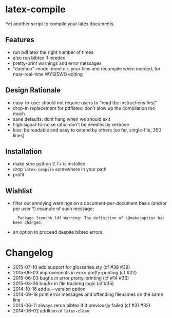 latex-compile
=============

Yet another script to compile your latex documents.


## Features

- run pdflatex the right number of times
- also run bibtex if needed
- pretty-print warnings and error messages
- "daemon"-mode: monitors your files and recompile when needed, for near-real-time WYSISWG editing

## Design Rationale

- easy-to-use: should not require users to "read the instructions first"
- drop-in replacement for pdflatex: don't slow up the compilation too much
- sane defaults: dont hang when we should exit
- high signal-to-noise ratio: don't be needlessly verbose
- kiss: be readable and easy to extend by others (so far, single-file, 350 lines)

## Installation

- make sure python 2.7+ is installed
- drop `latex-compile` somewhere in your path
- profit

## Wishlist

- filter out annoying warnings on a document-per-document basis
  (and/or per user ?) 
  example of such message:

        Package frenchb.ldf Warning: The definition of \@makecaption has been changed.

- an option to proceed despite bibtex errors.


# Changelog


* 2015-07-10 add support for glossaries.sty (cf #38 #39)
* 2015-06-03 improvements in error pretty-printing (cf #02)
* 2015-06-03 bugfix in error pretty-printing (cf #14 #36)
* 2015-03-26 bugfix in file tracking logic (cf #35)
* 2014-10-16 add a --version option
* 2014-09-18 print error messages and offending filenames on the same line
* 2014-06-11 always rerun bibtex if it previously failed (cf #31 #32)
* 2014-06-02 addition of `latex-clean`
